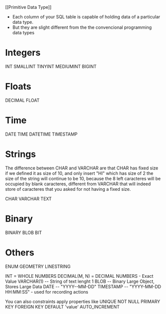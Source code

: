 [[Primitive Data Type]]

- Each column of your SQL table is capable of holding data of a particular data type.
- But they are slight different from the the convencional programming data types

# Integers

INT
SMALLINT 
TINYINT 
MEDIUMINT 
BIGINT  
# Floats

DECIMAL 
FLOAT

# Time
DATE
TIME
DATETIME 
TIMESTAMP

# Strings

The difference between CHAR and VARCHAR are that CHAR has fixed size if we defined it as size of 10, and only insert "HI" which has size of 2 the size of the string will continue to be 10, because the 8 left caracteres will be occupied by blank caracteres, different from VARCHAR that will indeed store of caracteres that you asked for not having a fixed size.
 
CHAR 
VARCHAR
TEXT

# Binary
BINARY
BLOB 
BIT

# Others
ENUM
GEOMETRY
LINESTRING

INT = WHOLE NUMBERS
DECIMAL(M, N) = DECIMAL NUMBERS - Exact Value
VARCHAR(1) -- String of text lenght 1
BLOB -- Binary Large Object, Stores Large Data
DATE -- "YYYY--MM-DD"
TIMESTAMP -- "YYYY-MM-DD HH:MM:SS" - used for recording actions

You can also constraints apply properties like
UNIQUE 
NOT NULL 
PRIMARY KEY 
FOREIGN KEY
DEFAULT 'value'
AUTO_INCREMENT 
